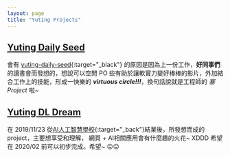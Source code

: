 ```yaml
---
layout: page
title: "Yuting Projects"
---
```



## [Yuting Daily Seed][yuting]

會有 [yuting-daily-seed][yuting]{:target="_black"} 的原因是因為上一份工作，**好同事們** 的讀書會而發想的，想說可以空閒 PO 些有助於讓軟實力變好棒棒的影片，外加結合工作上的技能，形成一快樂的  ___virtuous circle!!!___，換句話說就是工程師的 *塞 Project* 啦~


## [Yuting DL Dream][yuting-dl]

在 2019/11/23 從[AI人工智慧學校][aia]{:target="_back"}結業後，所發想而成的 project，主要想享受和理解， 網頁 + AI相關應用會有什麼趣的火花~ XDDD 希望在 2020/02 前可以初步完成。希望~  :stuck_out_tongue::stuck_out_tongue:

[yuting]: https://yuting-daily-seed.appspot.com/

[yuting-dl]: https://yuting-dl-dream.appspot.com/

[aia]: https://yuting3656.github.io/yutingblog//aiacademy/so-it-is

